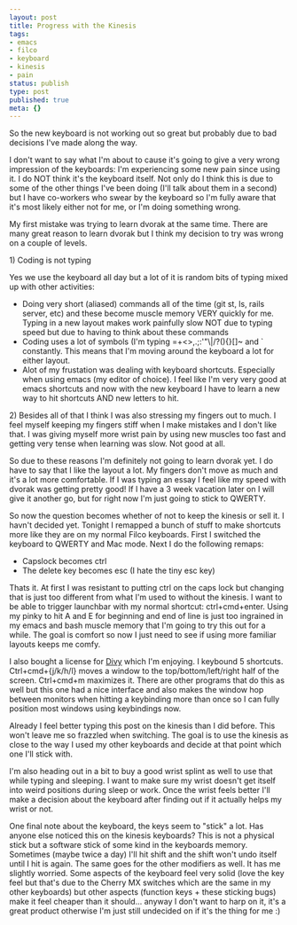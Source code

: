 ```yaml
---
layout: post
title: Progress with the Kinesis
tags:
- emacs
- filco
- keyboard
- kinesis
- pain
status: publish
type: post
published: true
meta: {}
---
```

<p>So the new keyboard is not working out so great but probably due to bad decisions I've made along the way.</p><p>I don't want to say what I'm about to cause it's going to give a very wrong impression of the keyboards: I'm experiencing some new pain since using it. I do NOT think it's the keyboard itself. Not only do I think this is due to some of the other things I've been doing (I'll talk about them in a second) but I have co-workers who swear by the keyboard so I'm fully aware that it's most likely either not for me, or I'm doing something wrong.</p><p>My first mistake was trying to learn dvorak at the same time. There are many great reason to learn dvorak but I think my decision to try was wrong on a couple of levels.</p><p>1) Coding is not typing</p><p>Yes we use the keyboard all day but a lot of it is random bits of typing mixed up with other activities:</p><ul><li>Doing very short (aliased) commands all of the time (git st, ls, rails server, etc) and these become muscle memory VERY quickly for me. Typing in a new layout makes work painfully slow NOT due to typing speed but due to having to think about these commands</li><li>Coding uses a lot of symbols (I'm typing =+&lt;&gt;,.;:'"\|/?(){}[]~ and ` constantly. This means that I'm moving around the keyboard a lot for either layout.</li><li>Alot of my frustation was dealing with keyboard shortcuts. Especially when using emacs (my editor of choice). I feel like I'm very very good at emacs shortcuts and now with the new keyboard I have to learn a new way to hit shortcuts AND new letters to hit.</li></ul><p>2) Besides all of that I think I was also stressing my fingers out to much. I feel myself keeping my fingers stiff when I make mistakes and I don't like that. I was giving myself more wrist pain by using new muscles too fast and getting very tense when learning was slow. Not good at all.</p><p>So due to these reasons I'm definitely not going to learn dvorak yet. I do have to say that I like the layout a lot. My fingers don't move as much and it's a lot more comfortable. If I was typing an essay I feel like my speed with dvorak was getting pretty good! If I have a 3 week vacation later on I will give it another go, but for right now I'm just going to stick to QWERTY.</p><p>So now the question becomes whether of not to keep the kinesis or sell it. I havn't decided yet. Tonight I remapped a bunch of stuff to make shortcuts more like they are on my normal Filco keyboards. First I switched the keyboard to QWERTY and Mac mode. Next I do the following remaps:</p><ul><li>Capslock becomes ctrl</li><li>The delete key becomes esc (I hate the tiny esc key)</li></ul><p>Thats it. At first I was resistant to putting ctrl on the caps lock but changing that is just too different from what I'm used to without the kinesis. I want to be able to trigger launchbar with my normal shortcut: ctrl+cmd+enter. Using my pinky to hit A and E for beginning and end of line is just too ingrained in my emacs and bash muscle memory that I'm going to try this out for a while. The goal is comfort so now I just need to see if using more familiar layouts keeps me comfy.</p><p>I also bought a license for <a href="http://mizage.com/divvy/">Divy</a> which I'm enjoying. I keybound 5 shortcuts. Ctrl+cmd+{j/k/h/l} moves a window to the top/bottom/left/right half of the screen. Ctrl+cmd+m maximizes it. There are other programs that do this as well but this one had a nice interface and also makes the window hop between monitors when hitting a keybinding more than once so I can fully position most windows using keybindings now.</p><p>Already I feel better typing this post on the kinesis than I did before. This won't leave me so frazzled when switching. The goal is to use the kinesis as close to the way I used my other keyboards and decide at that point which one I'll stick with.</p><p>I'm also heading out in a bit to buy a good wrist splint as well to use that while typing and sleeping. I want to make sure my wrist doesn't get itself into weird positions during sleep or work. Once the wrist feels better I'll make a decision about the keyboard after finding out if it actually helps my wrist or not.</p><p>One final note about the keyboard, the keys seem to "stick" a lot. Has anyone else noticed this on the kinesis keyboards? This is not a physical stick but a software stick of some kind in the keyboards memory. Sometimes (maybe twice a day) I'll hit shift and the shift won't undo itself until I hit is again. The same goes for the other modifiers as well. It has me slightly worried. Some aspects of the keyboard feel very solid (love the key feel but that's due to the Cherry MX switches which are the same in my other keyboards) but other aspects (function keys + these sticking bugs) make it feel cheaper than it should... anyway I don't want to harp on it, it's a great product otherwise I'm just still undecided on if it's the thing for me :)</p>
